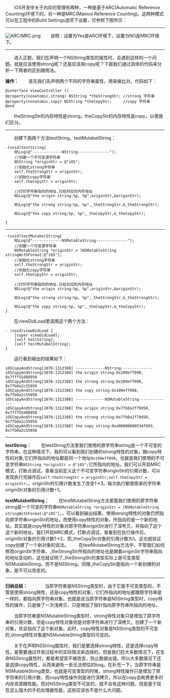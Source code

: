 &#160; &#160; &#160; &#160;iOS开发中关于内存的管理有两种，一种是基于ARC(Automatic Reference Counting)环境下的，另一种是MRC(Mannul Reference Counting)。这两种模式可以在工程中的Build Settings选项下设置，可参照下图所示：
****
![ARC/MRC.png](http://upload-images.jianshu.io/upload_images/683658-f796e399a5cc4ca9.png?imageMogr2/auto-orient/strip%7CimageView2/2/w/1240)
       说明：设置为Yes是ARC环境下，设置为NO是MRC环境下。
****
&#160; &#160; &#160; &#160;进入正题，我们在声明一个NSString类型的属性时，会遇到这样的一个问题。就是应该使用strong呢？还是应该用copy呢？下面我们通过具体的代码来分析一下两者的区别跟用法。

**操作：**
&#160; &#160; &#160; &#160;首先我们先声明两个不同的字符串属性，用来做比对，代码如下：

```
@interface ViewController ()
@property(nonatomic,strong) NSString *theStrongStr; //strong 字符串
@property(nonatomic,copy) NSString *theCopyStr;     //copy 字符串
@end
```
&#160; &#160; &#160; &#160;theStrongStr的内存特性是strong，theCopyStr的内存特性是copy，以便我们区分。
****

&#160; &#160; &#160; &#160;创建下面两个方法testString，testMutabelString：

```
-(void)testString{
    NSLog(@"-------------NString--------------");
    //创建一个不可变源字符串
    NSString *originStr = @"iOS";
    //初始化strong字符串
    self.theStrongStr = originStr;
    //初始化copy字符串
    self.theCopyStr = originStr;
    
    //打印字符串指向的地址,已经对应的内存地址
    NSLog(@"the origin string:%p, %p",originStr,&originStr);
    
    NSLog(@"the strong string:%p, %p",_theStrongStr,&_theStrongStr);
    
    NSLog(@"the copy string:%p, %p",_theCopyStr,&_theCopyStr);
    
}
```
****

```
-(void)testMutabelString{
    NSLog(@"-------------NSMutableString--------------");
    //创建一个可变源字符串
    NSMutableString *originStr = [NSMutableString stringWithFormat:@"iOS"];
    //初始化strong字符串
    self.theStrongStr = originStr;
    //初始化copy字符串
    self.theCopyStr = originStr;
    
    //打印字符串指向的地址,已经对应的内存地址
    NSLog(@"the origin string:%p, %p",originStr,&originStr);
    
    NSLog(@"the strong string:%p, %p",_theStrongStr,&_theStrongStr);
    
    NSLog(@"the copy string:%p, %p",_theCopyStr,&_theCopyStr);
}
```
&#160; &#160; &#160; &#160;在viewDidLoad里调用这个两个方法：

```
- (void)viewDidLoad {
    [super viewDidLoad];
    [self testString];
    [self testMutabelString];
}
```
&#160; &#160; &#160; &#160;运行看到输出的结果如下：

```
iOSCopyAndStrong[1076:1312388] -------------NString--------------
iOSCopyAndStrong[1076:1312388] the origin string:0x109eff098, 0x7fff55d00958
iOSCopyAndStrong[1076:1312388] the strong string:0x109eff098, 0x7fb0a2c55050
iOSCopyAndStrong[1076:1312388] the copy string:0x109eff098, 0x7fb0a2c55058
iOSCopyAndStrong[1076:1312388] -------------NSMutableString--------------
iOSCopyAndStrong[1076:1312388] the origin string:0x7fb0a2f79d50, 0x7fff55d00958
iOSCopyAndStrong[1076:1312388] the strong string:0x7fb0a2f79d50, 0x7fb0a2c55050
iOSCopyAndStrong[1076:1312388] the copy string:0xa00000000534f693, 0x7fb0a2c55058

```
****

**testString：**
&#160; &#160; &#160; &#160;在testString方法里我们使用的原字符串string是一个不可变的字符串。在这种情况下，我的可以看到我们创建的strong特性的对象，跟copy特性的对象,它们所指向的地址都是同一个地址`0x109eff098`，也就是我们使用的不可变字符串`NSString *originStr = @"iOS";`它所指向的地址。我们可以开启MRC模式，打断点调试，查看当前定义这个不可变字符串originStr的引用计数，可以发现执行完操作后`self.theStrongStr = originStr;self.theCopyStr = originStr;`，originStr的引用计数发生了改变1->3。每次执行都使原来的字符串originStr对象的引用计数+1。

**testMutabelString：**
&#160; &#160; &#160; &#160;在testMutabelString方法里面我们使用的原字符串string是一个可变的字符串`NSMutableString *originStr = [NSMutableString stringWithFormat:@"iOS"];`。可以看到输出结果，使用strong特性的对象仍然指向原字符串originStr的地址，而使用copy特性的对象，所指向的是一个新的地址。其实就是copy特性的对象对原字符串originStr进行了深考贝，并指向了这个这个新的地址。我们开启MRC模式，打断点调试，查看到在执行操作后，originStr对象的引用计数1->2，而_theCopyStr对象的引用计数为1。这也就验证copy创建了一个新对象的说法。
&#160; &#160; &#160; &#160;在testMutabelString方法中，不管我们如何修改originStr字符串，_theStrongStr所指向的地址也是跟着originStr字符串指向的地址变动的，这也就证明了_theStrongStr的类型实际上是可变类型NSMutableString，而不是NSString。同理_theCopyStr是指向一个新创建的对象，是不可以改变的。

****

**归纳总结：**
      &#160; &#160; &#160; &#160;当原字符串是NSString类型时，由于它是不可变类型的，不管是使用strong特性，还是copy特性的对象，它们所指向的地址都跟原字符串是一样的，都指向原字符串对象。也就是说当原字符串是NSString类型时，copy特性的操作，只是做了一次浅拷贝，只是增加了指针指向原字符串所指向的地址。

&#160; &#160; &#160; &#160;当原字符串是NSMutableString类型时，strong特性对象只是增加了原字符串的引用计数，但是copy特性对象则是对原字符串进行了深拷贝，创建了一个新对象，并且指向了这个新对象。此时，copy特性对象是NSString类型的不可变的,strong特性对象是NSMutableString类型的可变的。

&#160; &#160; &#160; &#160;关于在声明NSString属性时，我们是要选择strong特性，还是选择copy特性，是需要通过开发过程中的实际情况来选择的。但是我们在大多数情况下，在生命NSString属性时，都是希望其不被改变，防止数据出错。所以大多数情况下还是选择copy特性，从而来避免一些无法预估的bug。在补充一下，当原字符串是NSMutableString类型，也就是可变类型的时候，strong特性操作只是增加了原字符串的引用计数，而copy特性操作则是进行深拷贝，所以在copy会耗费更多的内存资源跟性能。而对NSString类型不可变的，就不会有这种问题，但是基于现在这么强大的手机处理器性能，这些应该也不是什么大问题。
